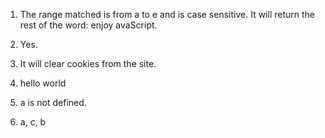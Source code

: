1. The range matched is from a to e and is case sensitive. It will return the rest of the word: enjoy avaScript.

2. Yes.

3. It will clear cookies from the site.

4. hello world

5. a is not defined.

6. a, c, b